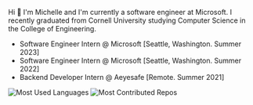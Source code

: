 Hi 👋 I'm Michelle and I'm currently a software engineer at Microsoft. I recently graduated from Cornell University studying Computer Science in the College of Engineering. 

- Software Engineer Intern @ Microsoft [Seattle, Washington. Summer 2023]
- Software Engineer Intern @ Microsoft [Seattle, Washington. Summer 2022]
- Backend Developer Intern @ Aeyesafe [Remote. Summer 2021]

![Most Used Languages](https://api.githubtrends.io/user/svg/michelleli01/langs?time_range=one_year&compact=True&theme=dark) ![Most Contributed Repos](https://api.githubtrends.io/user/svg/michelleli01/repos?time_range=one_year&group=other&loc_metric=changed&theme=dark)
